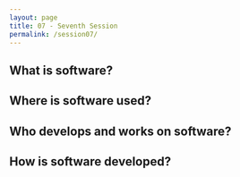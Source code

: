 ```yaml
---
layout: page
title: 07 - Seventh Session
permalink: /session07/
---
```


## What is software?

## Where is software used?

## Who develops and works on software?

## How is software developed?